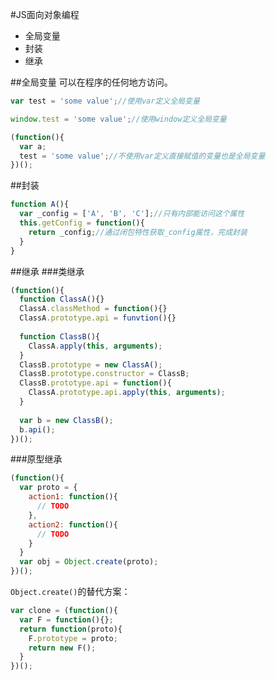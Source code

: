 #JS面向对象编程
* 全局变量
* 封装
* 继承

##全局变量
可以在程序的任何地方访问。
```javascript
var test = 'some value';//使用var定义全局变量

window.test = 'some value';//使用window定义全局变量

(function(){
  var a;
  test = 'some value';//不使用var定义直接赋值的变量也是全局变量
})();
```

##封装
```javascript
function A(){
  var _config = ['A', 'B', 'C'];//只有内部能访问这个属性
  this.getConfig = function(){
    return _config;//通过闭包特性获取_config属性，完成封装
  }
}
```

##继承
###类继承
```javascript
(function(){
  function ClassA(){}
  ClassA.classMethod = function(){}
  ClassA.prototype.api = funvtion(){}
  
  function ClassB(){
    ClassA.apply(this, arguments);
  }
  ClassB.prototype = new ClassA();
  ClassB.prototype.constructor = ClassB;
  ClassB.prototype.api = function(){
    ClassA.prototype.api.apply(this, arguments);
  }
  
  var b = new ClassB();
  b.api();
})();
```

###原型继承
```javascript
(function(){
  var proto = {
    action1: function(){
      // TODO
    },
    action2: function(){
      // TODO
    }
  }
  var obj = Object.create(proto);
})();
```
`Object.create()`的替代方案：
```javascript
var clone = (function(){
  var F = function(){};
  return function(proto){
    F.prototype = proto;
    return new F();
  }
})();
```
